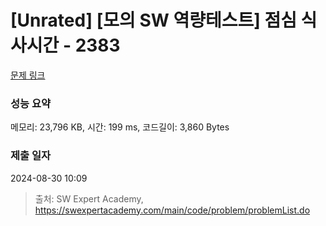 # [Unrated] [모의 SW 역량테스트] 점심 식사시간 - 2383 

[문제 링크](https://swexpertacademy.com/main/code/problem/problemDetail.do?contestProbId=AV5-BEE6AK0DFAVl) 

### 성능 요약

메모리: 23,796 KB, 시간: 199 ms, 코드길이: 3,860 Bytes

### 제출 일자

2024-08-30 10:09



> 출처: SW Expert Academy, https://swexpertacademy.com/main/code/problem/problemList.do